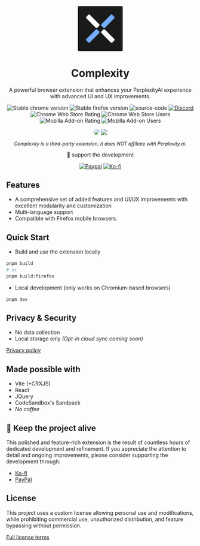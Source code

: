 <div align="center">
  <img src="public/icons/logo.svg" alt="Complexity Logo" width="120" height="120" />
</div>

<div align="center">

# Complexity

A powerful browser extension that enhances your PerplexityAI experience with advanced UI and UX improvements.

<p align="center">
  <div>
    <img src="https://img.shields.io/badge/dynamic/json?url=https%3A%2F%2Fcdn.cplx.app%2Fversions.json&query=latest&logo=google-chrome&label=chrome" alt="Stable chrome version">
    <img src="https://img.shields.io/badge/dynamic/json?url=https%3A%2F%2Fcdn.cplx.app%2Fversions.json&query=latestFirefox&logo=firefox&logoColor=orange&label=firefox" alt="Stable firefox version">
    <img src="https://img.shields.io/badge/dynamic/json?url=https%3A%2F%2Fraw.githubusercontent.com%2Fpnd280%2Fcomplexity%2Fnxt%2Fpackage.json&query=%24.version&logo=test&label=source-code&color=yellow" alt="source-code">
    <a href="https://discord.gg/fxzqdkwmWx" target="_blank"><img src="https://img.shields.io/discord/1245377426331144304?logo=discord&label=discord&link=https%3A%2F%2Fdiscord.gg%2FfxzqdkwmWx" alt="Discord"></a>
  </div>
  <div>
    <img src="https://img.shields.io/chrome-web-store/rating/ffppmilmeaekegkpckebkeahjgmhggpj?label=CWS%20rating" alt="Chrome Web Store Rating">
    <img src="https://img.shields.io/chrome-web-store/users/ffppmilmeaekegkpckebkeahjgmhggpj?label=CWS%20users" alt="Chrome Web Store Users">
    <img src="https://img.shields.io/amo/rating/complexity?label=AMO%20rating" alt="Mozilla Add-on Rating">
    <img src="https://img.shields.io/amo/users/complexity?label=AMO%20users" alt="Mozilla Add-on Users">
  </div>
</p>

<div>
  <a href="https://chromewebstore.google.com/detail/complexity/ffppmilmeaekegkpckebkeahjgmhggpj" target="_blank"><img src="https://i.imgur.com/9QWBxZO.png" width="200px" style="border-radius: .5rem"></a>
  <a href="https://addons.mozilla.org/en-US/firefox/addon/complexity/" target="_blank"><img src="https://i.imgur.com/RpP2H81.png" width="200px"></a>
  <p style="font-style: italic; font-size: .8rem;">Complexity is a third-party extension, it does NOT affiliate with Perplexity.ai.</p>
  💖 support the development
</div>

<a href="https://paypal.me/pnd280" target="_blank"><img src="https://img.shields.io/badge/Paypal-blue?logo=paypal&logoColor=white" alt="Paypal"></a>
<a href="https://ko-fi.com/pnd280" target="_blank"><img src="https://img.shields.io/badge/Ko--fi-orange?logo=kofi&logoColor=white" alt="Ko-fi"></a>

</div>

## Features

- A comprehensive set of added features and UI/UX improvements with excellent modularity and customization
- Multi-language support
- Compatible with Firefox mobile browsers.

## Quick Start

- Build and use the extension locally

```bash
pnpm build
# or
pnpm build:firefox
```

- Local development (only works on Chromium-based browsers)

```bash
pnpm dev
```

## Privacy & Security

- No data collection
- Local storage only _(Opt-in cloud sync coming soon)_

[Privacy policy](./PRIVACY.md)

## Made possible with

- Vite (+CRXJS)
- React
- JQuery
- CodeSandbox's Sandpack
- _No coffee_

## 💖 Keep the project alive

This polished and feature-rich extension is the result of countless hours of dedicated development and refinement. If you appreciate the attention to detail and ongoing improvements, please consider supporting the development through:

- [Ko-fi](https://ko-fi.com/pnd280)
- [PayPal](https://paypal.me/pnd280)

## License

This project uses a custom license allowing personal use and modifications, while prohibiting commercial use, unauthorized distribution, and feature bypassing without permission.

[Full license terms](./LICENSE)

